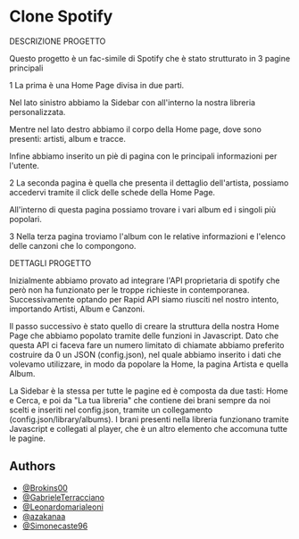 # Clone Spotify

DESCRIZIONE PROGETTO

Questo progetto è un fac-simile di Spotify che è stato strutturato in 3 pagine principali


1 La prima è una Home Page divisa in due parti.

Nel lato sinistro abbiamo la Sidebar con all'interno la nostra libreria personalizzata.

Mentre nel lato destro abbiamo il corpo della Home page, dove sono presenti: artisti, album e tracce.

Infine abbiamo inserito un piè di pagina con le principali informazioni per l'utente.


2 La seconda pagina è quella che presenta il dettaglio dell'artista, possiamo accedervi tramite il click delle schede della Home Page.

All'interno di questa pagina possiamo trovare i vari album ed i singoli più popolari.


3 Nella terza pagina troviamo l'album con le relative informazioni e l'elenco delle canzoni che lo compongono. 


DETTAGLI PROGETTO

Inizialmente abbiamo provato ad integrare l'API proprietaria di spotify che però non ha funzionato per le troppe richieste in contemporanea.
Successivamente optando per Rapid API siamo riusciti nel nostro intento, importando Artisti, Album e Canzoni.

Il passo successivo è stato quello di creare la struttura della nostra Home Page che abbiamo popolato tramite delle funzioni in Javascript.
Dato che questa API ci faceva fare un numero limitato di chiamate abbiamo preferito costruire da 0 un JSON (config.json), nel quale abbiamo inserito i dati che volevamo utilizzare, in modo da popolare la Home, la pagina Artista e quella Album.

La Sidebar è la stessa per tutte le pagine ed è composta da due tasti: Home e Cerca, e poi da "La tua libreria" che contiene dei brani sempre da noi scelti e inseriti nel config.json, tramite un collegamento (config.json/library/albums). I brani presenti nella libreria funzionano tramite Javascript e collegati al player, che è un altro elemento che accomuna tutte le pagine.
















## Authors

-   [@Brokins00](https://github.com/Brokins00)
-   [@GabrieleTerracciano](https://github.com/GabrieleTerracciano)
-   [@Leonardomarialeoni](https://github.com/Leonardomarialeoni)
-   [@azakanaa](https://github.com/azakanaa)
-   [@Simonecaste96](https://github.com/Simonecaste96)
